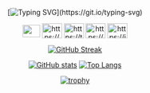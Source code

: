 <section align="center">

  [![Typing SVG](https://readme-typing-svg.demolab.com?font=Righteous&size=35&pause=1000&center=true&vCenter=true&random=false&lines=Hello+There!+%F0%9F%91%8B;I'm+Vladimir!)](https://git.io/typing-svg)

<a href="mailto:vladimir.g.shalamanov@gmail.com" target="blank"><img align="center" src="https://upload.wikimedia.org/wikipedia/commons/7/7e/Gmail_icon_%282020%29.svg" height="25" width="35" /></a>
<a href="https://www.linkedin.com/in/vladimir-shalamanov-b2b0aa305" target="blank"><img align="center" src="https://upload.wikimedia.org/wikipedia/commons/f/f8/LinkedIn_icon_circle.svg" alt="https://www.linkedin.com/in/vladimir-shalamanov-b2b0aa305" height="30" width="40" /></a>
<a href="https://t.me/vladimirshalamanov" target="blank"><img align="center" src="https://upload.wikimedia.org/wikipedia/commons/5/5a/Telegram_2019_simple_logo.svg" alt="https://t.me/vladimirshalamanov" height="30" width="40" /></a>
<a href="https://www.facebook.com/vladimir.shalamanov.984" target="blank"><img align="center" src="https://upload.wikimedia.org/wikipedia/commons/5/51/Facebook_f_logo_%282019%29.svg" alt="https://www.facebook.com/vladimir.shalamanov.984" height="30" width="40" /></a>
<a href="https://instagram.com/shalamanov_" target="blank"><img align="center" src="https://upload.wikimedia.org/wikipedia/commons/9/95/Instagram_logo_2022.svg" alt="https://instagram.com/shalamanov_" height="30" width="40" /></a>

  [![GitHub Streak](https://streak-stats.demolab.com?user=VladimirShalamanov&theme=react&border_radius=10&date_format=j%20M%5B%20Y%5D&fire=FFA122&dates=0CC4EB&currStreakNum=FFA122)](https://git.io/streak-stats)

  [![GitHub stats](https://github-readme-stats.vercel.app/api?username=VladimirShalamanov&theme=react&show_icons=true&border_radius=10&rank_icon=github)](https://github.com/anuraghazra/github-readme-stats)
  [![Top Langs](https://github-readme-stats.vercel.app/api/top-langs/?username=VladimirShalamanov&langs_count=8&border_radius=10&layout=compact&theme=react)](https://github.com/anuraghazra/github-readme-stats)

  [![trophy](https://github-trophies.vercel.app/?username=VladimirShalamanov&margin-w=10&margin-h=10&theme=radical)](https://github.com/VladimirShalamanov/github-trophies)

</section>


